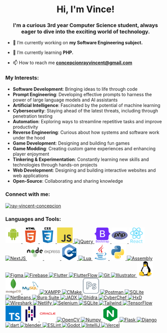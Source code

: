 <h1 align="center">Hi, I'm Vince!</h1>
<h3 align="center">I'm a curious 3rd year Computer Science student, always eager to dive into the exciting world of technology.</h3>

- 🔭 I’m currently working on **my Software Engineering subject.**

- 🌱 I’m currently learning **PHP.**

- 📫 How to reach me **concepcionrayvincent@gmail.com**

<h3 align="left">My Interests:</h3>

- **Software Development**: Bringing ideas to life through code
- **Prompt Engineering**: Developing effective prompts to harness the power of large language models and AI assistants
- **Artificial Intelligence**: Fascinated by the potential of machine learning
- **Cybersecurity**: Staying ahead of the latest threats, including through penetration testing
- **Automation**: Exploring ways to streamline repetitive tasks and improve productivity
- **Reverse Engineering**: Curious about how systems and software work under the hood
- **Game Development**: Designing and building fun games
- **Game Modding**: Creating custom game experiences and enhancing player enjoyment
- **Tinkering & Experimentation**: Constantly learning new skills and technologies through hands-on projects
- **Web Development**: Designing and building interactive websites and web applications
- **Open-Source**: Collaborating and sharing knowledge

<h3 align="left">Connect with me:</h3>
<p align="left">
<!-- --> <a href="https://linkedin.com/in/ray-vincent-concepcion" target="blank"><img align="center" src="https://raw.githubusercontent.com/rahuldkjain/github-profile-readme-generator/master/src/images/icons/Social/linked-in-alt.svg" alt="ray-vincent-concepcion" height="50" width="50" /></a>
</p>

<h3 align="left">Languages and Tools:</h3>
<p align="left"> <!-- --> <a href="https://developer.android.com" target="_blank" rel="noreferrer"> <img src="https://raw.githubusercontent.com/devicons/devicon/master/icons/android/android-original-wordmark.svg" alt="Android" width="50" height="50"/> </a> <!-- --> <a href="https://www.w3.org/html/" target="_blank" rel="noreferrer"> <img src="https://raw.githubusercontent.com/devicons/devicon/master/icons/html5/html5-original-wordmark.svg" alt="HTML5" width="50" height="50"/> </a> <!-- --> <a href="https://www.w3schools.com/css/" target="_blank" rel="noreferrer"> <img src="https://raw.githubusercontent.com/devicons/devicon/master/icons/css3/css3-original-wordmark.svg" alt="CSS3" width="50" height="50"/> </a> <!-- --> <a href="https://developer.mozilla.org/en-US/docs/Web/JavaScript" target="_blank" rel="noreferrer"> <img src="https://raw.githubusercontent.com/devicons/devicon/master/icons/javascript/javascript-original.svg" alt="JavaScript" width="50" height="50"/> </a> <!-- --> <a href="https://jquery.com/" target="_blank" rel="noreferrer"> <img src="https://pluspng.com/img-png/jquery-logo-png--800.gif" alt="jQuery" width="50" height="50"/> </a> <!-- --> <a href="https://getbootstrap.com" target="_blank" rel="noreferrer"> <img src="https://raw.githubusercontent.com/devicons/devicon/master/icons/bootstrap/bootstrap-plain-wordmark.svg" alt="Bootstrap" width="50" height="50"/> </a> <!-- --> <a href="https://www.php.net" target="_blank" rel="noreferrer"> <img src="https://raw.githubusercontent.com/devicons/devicon/master/icons/php/php-original.svg" alt="PHP" width="50" height="50"/> </a> <!-- --> <a href="https://reactjs.org/" target="_blank" rel="noreferrer"> <img src="https://raw.githubusercontent.com/devicons/devicon/master/icons/react/react-original-wordmark.svg" alt="ReactJS" width="50" height="50"/> </a> <!-- --> <a href="https://nextjs.org/" target="_blank" rel="noreferrer"> <img src="https://cdn.worldvectorlogo.com/logos/nextjs-2.svg" alt="NextJS" width="50" height="50"/> </a> <!-- --> <a href="https://nodejs.org" target="_blank" rel="noreferrer"> <img src="https://raw.githubusercontent.com/devicons/devicon/master/icons/nodejs/nodejs-original-wordmark.svg" alt="NodeJS" width="50" height="50"/> </a> <!-- --> <a href="https://expressjs.com" target="_blank" rel="noreferrer"> <img src="https://raw.githubusercontent.com/devicons/devicon/master/icons/express/express-original-wordmark.svg" alt="ExpressJS" width="50" height="50"/> </a> <!-- --> <a href="https://www.w3schools.com/cpp/" target="_blank" rel="noreferrer"> <img src="https://raw.githubusercontent.com/devicons/devicon/master/icons/cplusplus/cplusplus-original.svg" alt="C++" width="50" height="50"/> </a> <!-- --> <a href="https://www.lua.org/" target="_blank" rel="noreferrer"> <img src="https://www.rozek.de/Lua/Lua-Logo_128x128.png" alt="Lua" width="50" height="50"/> </a> <!-- --> <a href="https://www.java.com" target="_blank" rel="noreferrer"> <img src="https://raw.githubusercontent.com/devicons/devicon/master/icons/java/java-original.svg" alt="Java" width="50" height="50"/> </a> <!-- --> <a href="https://www.python.org" target="_blank" rel="noreferrer"> <img src="https://raw.githubusercontent.com/devicons/devicon/master/icons/python/python-original.svg" alt="Python" width="50" height="50"/> </a> <!-- --> <a href="https://emu8086.en.lo4d.com/" target="_blank" rel="noreferrer"> <img src="https://cdn.lo4d.com/t/icon/48/emu8086---microprocessor-emulator-and-8086-assembl.png" alt="Assembly" width="50" height="50"/> </a> <!-- --> <a href="https://www.figma.com/" target="_blank" rel="noreferrer"> <img src="https://www.vectorlogo.zone/logos/figma/figma-icon.svg" alt="Figma" width="50" height="50"/> </a> <!-- --> <a href="https://firebase.google.com/" target="_blank" rel="noreferrer"> <img src="https://www.vectorlogo.zone/logos/firebase/firebase-icon.svg" alt="Firebase" width="50" height="50"/> </a> <!-- --> <a href="https://flutter.dev" target="_blank" rel="noreferrer"> <img src="https://www.vectorlogo.zone/logos/flutterio/flutterio-icon.svg" alt="Flutter" width="50" height="50"/> </a> <!-- --> <a href="https://www.flutterflow.io/" target="_blank" rel="noreferrer"> <img src="https://cdn.prod.website-files.com/66b33f0fd430d8b41d25ad4c/66cb83d8d7c63944199bfbf3_PrimaryLogo%20-%20Horizontal.svg" alt="FlutterFlow" width="50" height="50"/> </a> <!-- --> <a href="https://git-scm.com/" target="_blank" rel="noreferrer"> <img src="https://www.vectorlogo.zone/logos/git-scm/git-scm-icon.svg" alt="Git" width="50" height="50"/> </a> <!-- --> <a href="https://www.adobe.com/in/products/illustrator.html" target="_blank" rel="noreferrer"> <img src="https://www.vectorlogo.zone/logos/adobe_illustrator/adobe_illustrator-icon.svg" alt="Illustrator" width="50" height="50"/> </a> <!-- --> <a href="https://www.linux.org/" target="_blank" rel="noreferrer"> <img src="https://raw.githubusercontent.com/devicons/devicon/master/icons/linux/linux-original.svg" alt="Linux" width="50" height="50"/> </a> <!-- --> <a href="https://www.mongodb.com/" target="_blank" rel="noreferrer"> <img src="https://raw.githubusercontent.com/devicons/devicon/master/icons/mongodb/mongodb-original-wordmark.svg" alt="MongoDB" width="50" height="50"/> </a> <!-- --> <a href="https://www.mysql.com/" target="_blank" rel="noreferrer"> <img src="https://raw.githubusercontent.com/devicons/devicon/master/icons/mysql/mysql-original-wordmark.svg" alt="MySQL" width="50" height="50"/> </a> <!-- --> <a href="https://www.apachefriends.org/" target="_blank" rel="noreferrer"> <img src="https://www.apachefriends.org/images/xampp-logo-ac950edf.svg" alt="XAMPP" width="50" height="50"/> </a> <!-- --> <a href="https://cmake.org/" target="_blank" rel="noreferrer"> <img src="https://cdn.jsdelivr.net/gh/devicons/devicon/icons/cmake/cmake-original.svg" alt="CMake" width="50" height="50"/> <!-- --> <a href="https://www.photoshop.com/en" target="_blank" rel="noreferrer"> <img src="https://raw.githubusercontent.com/devicons/devicon/master/icons/photoshop/photoshop-line.svg" alt="Photoshop" width="50" height="50"/> </a> <!-- --> <a href="https://postman.com" target="_blank" rel="noreferrer"> <img src="https://www.vectorlogo.zone/logos/getpostman/getpostman-icon.svg" alt="Postman" width="50" height="50"/> </a> <!-- --> <a href="https://www.sqlite.org/" target="_blank" rel="noreferrer"> <img src="https://www.vectorlogo.zone/logos/sqlite/sqlite-icon.svg" alt="SQLite" width="50" height="50"/> </a> <!-- --> <a href="https://netbeans.apache.org/" target="_blank" rel="noreferrer"> <img src="https://netbeans.apache.org/_/images/apache-netbeans.svg" alt="NetBeans" width="50" height="50"/> </a> <!-- --> <a href="https://portswigger.net/burp" target="_blank" rel="noreferrer"> <img src="https://portswigger.net/content/images/svg/icons/community.svg" alt="Burp Suite" width="50" height="50"/> </a> <!-- --> <a href="https://github.com/skylot/jadx/tree/master" target="_blank" rel="noreferrer"> <img src="https://raw.githubusercontent.com/skylot/jadx/master/jadx-gui/src/main/resources/logos/jadx-logo.png" alt="JADX" width="50" height="50"/> </a> <!-- --> <a href="https://github.com/NationalSecurityAgency/ghidra" target="_blank" rel="noreferrer"> <img src="https://raw.githubusercontent.com/NationalSecurityAgency/ghidra/refs/heads/master/Ghidra/Features/Base/src/main/resources/images/GHIDRA_3.png" alt="Ghidra" width="50" height="50"/> </a> <!-- --> <a href="https://github.com/gchq/CyberChef/" target="_blank" rel="noreferrer"> <img src="https://icons-for-free.com/iff/png/512/cyberchef-1331550887287602146.png" alt="CyberChef" width="50" height="50"/> </a> <!-- --> <a href="https://mh-nexus.de/en/hxd/" target="_blank" rel="noreferrer"> <img src="https://www.download-source.de/uploaded/HxD_icon.jpg" alt="HxD" width="50" height="50"/> </a> <!-- --> <a href="https://www.wireshark.org/" target="_blank" rel="noreferrer"> <img src="https://www.wireshark.org/assets/icons/wireshark-fin.png" alt="Wireshark" width="50" height="50"/> </a> <!-- --> <a href="https://www.netlify.com/" target="_blank" rel="noreferrer"> <img src="https://download.logo.wine/logo/Netlify/Netlify-Logo.wine.png" alt="Netlify" width="50" height="50"/> </a> <!-- --> <a href="https://www.selenium.dev" target="_blank" rel="noreferrer"> <img src="https://raw.githubusercontent.com/detain/svg-logos/780f25886640cef088af994181646db2f6b1a3f8/svg/selenium-logo.svg" alt="Selenium" width="50" height="50"/> </a> <!-- --> <a href="https://www.sqlite.org/" target="_blank" rel="noreferrer"> <img src="https://www.vectorlogo.zone/logos/sqlite/sqlite-icon.svg" alt="SQLite" width="50" height="50"/> </a> <!-- --> <a href="https://tailwindcss.com/" target="_blank" rel="noreferrer"> <img src="https://www.vectorlogo.zone/logos/tailwindcss/tailwindcss-icon.svg" alt="Tailwind" width="50" height="50"/> </a> <!-- --> <a href="https://www.tensorflow.org" target="_blank" rel="noreferrer"> <img src="https://www.vectorlogo.zone/logos/tensorflow/tensorflow-icon.svg" alt="TensorFlow" width="50" height="50"/> </a> <!-- --> <a href="https://www.typescriptlang.org/" target="_blank" rel="noreferrer"> <img src="https://raw.githubusercontent.com/devicons/devicon/master/icons/typescript/typescript-original.svg" alt="TypeScript" width="50" height="50"/> </a> <!-- --> <a href="https://pandas.pydata.org/" target="_blank" rel="noreferrer"> <img src="https://raw.githubusercontent.com/devicons/devicon/2ae2a900d2f041da66e950e4d48052658d850630/icons/pandas/pandas-original.svg" alt="Pandas" width="50" height="50"/> </a> <!-- --> <a href="https://www.oracle.com/" target="_blank" rel="noreferrer"> <img src="https://raw.githubusercontent.com/devicons/devicon/master/icons/oracle/oracle-original.svg" alt="Oracle" width="50" height="50"/> </a> <!-- --> <a href="https://opencv.org/" target="_blank" rel="noreferrer"> <img src="https://www.vectorlogo.zone/logos/opencv/opencv-icon.svg" alt="OpenCV" width="50" height="50"/> </a> <!-- --> <a href="https://numpy.org/" target="_blank" rel="noreferrer"> <img src="https://cdn.jsdelivr.net/gh/devicons/devicon/icons/numpy/numpy-original.svg" alt="Numpy" width="50" height="50"/> <!-- --> <a href="https://www.nginx.com" target="_blank" rel="noreferrer"> <img src="https://raw.githubusercontent.com/devicons/devicon/master/icons/nginx/nginx-original.svg" alt="nginx" width="50" height="50"/> </a> <!-- --> <a href="https://flask.palletsprojects.com/" target="_blank" rel="noreferrer"> <img src="https://www.kindpng.com/picc/m/188-1882416_flask-python-logo-hd-png-download.png" alt="Flask" width="50" height="50"/> </a> <!-- --> <a href="https://www.djangoproject.com/" target="_blank" rel="noreferrer"> <img src="https://cdn.jsdelivr.net/gh/devicons/devicon/icons/django/django-plain.svg" alt="Django" width="50" height="50"/> <!-- --> <a href="https://dart.dev" target="_blank" rel="noreferrer"> <img src="https://www.vectorlogo.zone/logos/dartlang/dartlang-icon.svg" alt="dart" width="50" height="50"/> </a> <!-- --> <a href="https://www.blender.org/" target="_blank" rel="noreferrer"> <img src="https://download.blender.org/branding/community/blender_community_badge_white.svg" alt="blender" width="50" height="50"/> </a> <!-- --> <a href="https://eslint.org/" target="_blank" rel="noreferrer"> <img src="https://cdn.jsdelivr.net/gh/devicons/devicon/icons/eslint/eslint-original.svg" alt="ESLint" width="50" height="50"/> </a> <!-- --> <a href="https://godotengine.org/" target="_blank" rel="noreferrer"> <img src="https://cdn.jsdelivr.net/gh/devicons/devicon/icons/godot/godot-original.svg" alt="Godot" width="50" height="50"/> <!-- --> <a href="https://www.jetbrains.com/idea/" target="_blank" rel="noreferrer"> <img src="https://cdn.jsdelivr.net/gh/devicons/devicon/icons/intellij/intellij-original.svg" alt="IntelliJ" width="50" height="50"/> <!-- --> <a href="https://vercel.com/" target="_blank" rel="noreferrer"> <img src="https://logowik.com/content/uploads/images/vercel1868.jpg" alt="Vercel" width="50" height="50"/>



</p>
